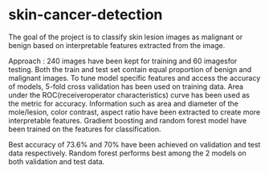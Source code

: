# skin-cancer-detection
 The goal of the project is to classify skin lesion images as malignant or benign based on interpretable features extracted 
 from the image. 
 
Approach : 240 images have been kept for training and 60 imagesfor testing. Both the train and test set contain equal 
proportion of benign and malignant images. To tune model specific features and access the accuracy of models, 5-fold cross 
validation has been used on training data. Area under the ROC(receiveroperator characteristics) curve has been used as the 
metric for accuracy. 
Information such as area and diameter of the mole/lesion, color contrast, aspect ratio have been extracted to create more 
interpretable features. Gradient boosting and random forest model have been trained on the features for classification. 

Best accuracy of 73.6% and 70% have been achieved on validation and test data respectively. Random forest performs best among
the 2 models on both validation and test data. 
